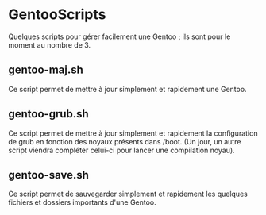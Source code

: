 # GentooScripts
Quelques scripts pour gérer facilement une Gentoo ; ils sont pour le moment au nombre de 3.

## gentoo-maj.sh
Ce script permet de mettre à jour simplement et rapidement une Gentoo.

## gentoo-grub.sh
Ce script permet de mettre à jour simplement et rapidement la configuration de grub en fonction des noyaux présents dans /boot. (Un jour, un autre script viendra compléter celui-ci pour lancer une compilation noyau).

## gentoo-save.sh
Ce script permet de sauvegarder simplement et rapidement les quelques fichiers et dossiers importants d'une Gentoo.

